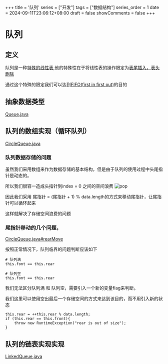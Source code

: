 +++
title = '队列'
series = ["开发"]
tags = ["数据结构"]
series_order = 1
date = 2024-09-11T23:06:12+08:00
draft = false
showComments = false
+++
# 队列
## 定义
队列是一种[特殊的线性表](),他的特殊性在于将线性表的操作限定为[表尾插入，表头删除]()

通过这个特殊的限定我们可以达到[FIFO(first in first out)]()的目的


## 抽象数据类型
[Queue.java](https://github.com/togally/bookLearning/blob/master/src/main/java/com/togally/structure/queue/Queue.java)

## 队列的数组实现（循环队列）
[CircleQueue.java](https://github.com/togally/bookLearning/blob/master/src/main/java/com/togally/structure/queue/CircleQueue.java)

### 队列数据存储的问题
虽然我们采用数组来作为数据存储的基本结构，但是由于队列的使用过程中头尾指针是动态的。

所以我们很容一造成头指针到index = 0 之间的空间浪费
![pop](structure/circleQueue_01.png)

因此我们采用 尾指针 = (尾指针 + 1) % data.length的方式来移动尾指针，让尾指针可以循环起来

这样就解决了存储空间浪费的问题

### 尾指针移动的几个问题，
[CircleQueue.java#rearMove](https://github.com/togally/bookLearning/blob/master/src/main/java/com/togally/structure/queue/CircleQueue.java)

按照正常情况下，队列临界的问题判断应该如下
```
# 队列满
this.font == this.rear

# 队列空
this.font == this.rear
```
我们无法区分队列满 和 队列空，需要引入一个新的变量flag来判断。

我们这里可以使用空出最后一个存储空间的方式来达到该目的，而不用引入新的状态
```
this.rear = ++this.rear % data.length;
if (this.rear == this.front){
    throw new RuntimeException("rear is out of size");
}
```

## 队列的链表实现实现
[LinkedQueue.java](https://github.com/togally/bookLearning/blob/master/src/main/java/com/togally/structure/queue/LinkedQueue.java)